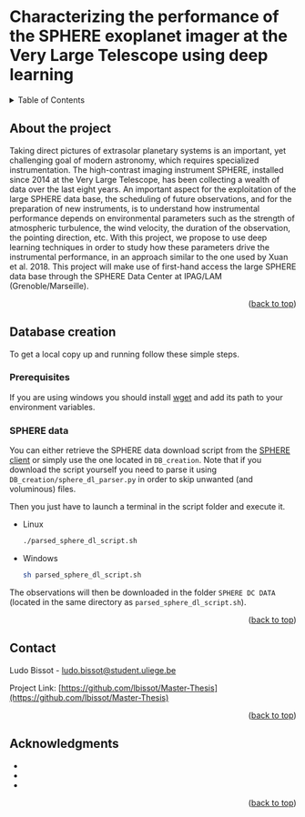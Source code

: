# Characterizing the performance of the SPHERE exoplanet imager at the Very Large Telescope using deep learning
<a name="readme-top"></a>

<!-- TABLE OF CONTENTS -->
<details>
<summary>Table of Contents</summary>
    <ol>
        <li>
            <a href='#About-the-project'>About the project</a>
        </li>
        <li>
        <a href="#Database-creation">Database creation</a>
            <ul>
                <li><a href="#Prerequisites">Prerequisites</a>
            </ul>
            <ul>
                <li><a href="#SPHERE-DATA">SPHERE DATA</a>
            </ul>
        </li>
        <li>
            <a href='#Contact'>Contact</a>
        </li>
    </ol>
</details>



<!-- ABOUT THE PROJECT -->
## About the project

<!-- [![Product Name Screen Shot][product-screenshot]](https://example.com) -->

Taking direct pictures of extrasolar planetary systems is an important, yet challenging goal of modern astronomy, which requires specialized instrumentation. The high-contrast imaging instrument SPHERE, installed since 2014 at the Very Large Telescope, has been collecting a wealth of data over the last eight years. An important aspect for the exploitation of the large SPHERE data base, the scheduling of future observations, and for the preparation of new instruments, is to understand how instrumental performance depends on environmental parameters such as the strength of atmospheric turbulence, the wind velocity, the duration of the observation, the pointing direction, etc. With this project, we propose to use deep learning techniques in order to study how these parameters drive the instrumental performance, in an approach similar to the one used by Xuan et al. 2018. This project will make use of first-hand access the large SPHERE data base through the SPHERE Data Center at IPAG/LAM (Grenoble/Marseille).

<!-- `github_username`, `repo_name`, `twitter_handle`, `linkedin_username`, `email_client`, `email`, `project_title`, `project_description` -->

<p align="right">(<a href="#readme-top">back to top</a>)</p>


<!-- GETTING STARTED -->
## Database creation

To get a local copy up and running follow these simple steps.

### Prerequisites

If you are using windows you should install [wget](https://gnuwin32.sourceforge.net/packages/wget.htm) and add its path to your environment variables.

### SPHERE data

You can either retrieve the SPHERE data download script from the [SPHERE client](https://sphere.osug.fr/spip.php?rubrique34&lang=fr) or simply use the one located in `DB_creation`. 
Note that if you download the script yourself you need to parse it using `DB_creation/sphere_dl_parser.py` in order to skip unwanted (and voluminous) files.

Then you just have to launch a terminal in the script folder and execute it.

* Linux
  ```sh
  ./parsed_sphere_dl_script.sh
  ```

* Windows
  ```sh
  sh parsed_sphere_dl_script.sh
  ```

The observations will then be downloaded in the folder `SPHERE DC DATA` (located in the same directory as `parsed_sphere_dl_script.sh`).

<!-- ### Installation

1. Get a free API Key at [https://example.com](https://example.com)
2. Clone the repo
   ```sh
   git clone https://github.com/github_username/repo_name.git
   ```
3. Install NPM packages
   ```sh
   npm install
   ```
4. Enter your API in `config.js`
   ```js
   const API_KEY = 'ENTER YOUR API';
   ``` -->

<p align="right">(<a href="#readme-top">back to top</a>)</p>


<!-- CONTACT -->
## Contact

Ludo Bissot - ludo.bissot@student.uliege.be

Project Link: [https://github.com/lbissot/Master-Thesis](https://github.com/lbissot/Master-Thesis)

<p align="right">(<a href="#readme-top">back to top</a>)</p>



<!-- ACKNOWLEDGMENTS -->
## Acknowledgments

* []()
* []()
* []()

<p align="right">(<a href="#readme-top">back to top</a>)</p>